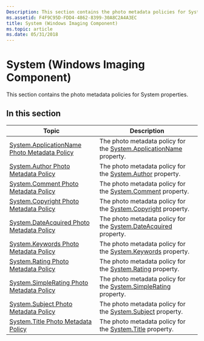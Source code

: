 ```yaml
---
Description: This section contains the photo metadata policies for System properties.
ms.assetid: F4F9C95D-FDD4-4862-8399-30A8C2A4A3EC
title: System (Windows Imaging Component)
ms.topic: article
ms.date: 05/31/2018
---
```


# System (Windows Imaging Component)

This section contains the photo metadata policies for System properties.

## In this section



| Topic                                                                                                | Description                                                                                                                                   |
|------------------------------------------------------------------------------------------------------|-----------------------------------------------------------------------------------------------------------------------------------------------|
| [System.ApplicationName Photo Metadata Policy](-wic-photoprop-system-applicationname.md)<br/> | The photo metadata policy for the [System.ApplicationName](../properties/props-system-applicationname.md) property.<br/> |
| [System.Author Photo Metadata Policy](-wic-photoprop-system-author.md)<br/>                   | The photo metadata policy for the [System.Author](../properties/props-system-author.md) property.<br/>          |
| [System.Comment Photo Metadata Policy](-wic-photoprop-system-comment.md)<br/>                 | The photo metadata policy for the [System.Comment](../properties/props-system-comment.md) property.<br/>         |
| [System.Copyright Photo Metadata Policy](-wic-photoprop-system-copyright.md)<br/>             | The photo metadata policy for the [System.Copyright](../properties/props-system-copyright.md) property.<br/>       |
| [System.DateAcquired Photo Metadata Policy](-wic-photoprop-system-dateacquired.md)<br/>       | The photo metadata policy for the [System.DateAcquired](../properties/props-system-dateacquired.md) property.<br/>    |
| [System.Keywords Photo Metadata Policy](-wic-photoprop-system-keywords.md)<br/>               | The photo metadata policy for the [System.Keywords](../properties/props-system-keywords.md) property.<br/>        |
| [System.Rating Photo Metadata Policy](-wic-photoprop-system-rating.md)<br/>                   | The photo metadata policy for the [System.Rating](../properties/props-system-rating.md) property.<br/>          |
| [System.SimpleRating Photo Metadata Policy](-wic-photoprop-system-simplerating.md)<br/>       | The photo metadata policy for the [System.SimpleRating](../properties/props-system-simplerating.md) property.<br/>    |
| [System.Subject Photo Metadata Policy](-wic-photoprop-system-subject.md)<br/>                 | The photo metadata policy for the [System.Subject](../properties/props-system-subject.md) property.<br/>         |
| [System.Title Photo Metadata Policy](-wic-photoprop-system-title.md)<br/>                     | The photo metadata policy for the [System.Title](../properties/props-system-title.md) property.<br/>           |



 

 

 
